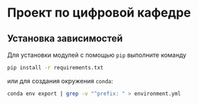 # Проект по цифровой кафедре

## Установка зависимостей

Для установки модулей с помощью `pip` выполните команду

```bash
pip install -r requirements.txt
```

или для создания окружения `conda`:

```bash
conda env export | grep -v "^prefix: " > environment.yml
```
